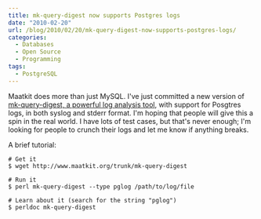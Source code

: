 ```yaml
---
title: mk-query-digest now supports Postgres logs
date: "2010-02-20"
url: /blog/2010/02/20/mk-query-digest-now-supports-postgres-logs/
categories:
  - Databases
  - Open Source
  - Programming
tags:
  - PostgreSQL
---
```

Maatkit does more than just MySQL. I've just committed a new version of [mk-query-digest, a powerful log analysis tool](http://www.maatkit.org/doc/mk-query-digest.html), with support for Posgtres logs, in both syslog and stderr format. I'm hoping that people will give this a spin in the real world. I have lots of test cases, but that's never enough; I'm looking for people to crunch their logs and let me know if anything breaks.

A brief tutorial:

```
# Get it
$ wget http://www.maatkit.org/trunk/mk-query-digest

# Run it
$ perl mk-query-digest --type pglog /path/to/log/file

# Learn about it (search for the string "pglog")
$ perldoc mk-query-digest
```

